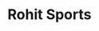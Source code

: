 ---
title: "Rohit Sports"
url: /banglore/rohit-sports-opp-keb-office-maruthi-nagar-btm-1st-stage/
shop: Sport
---